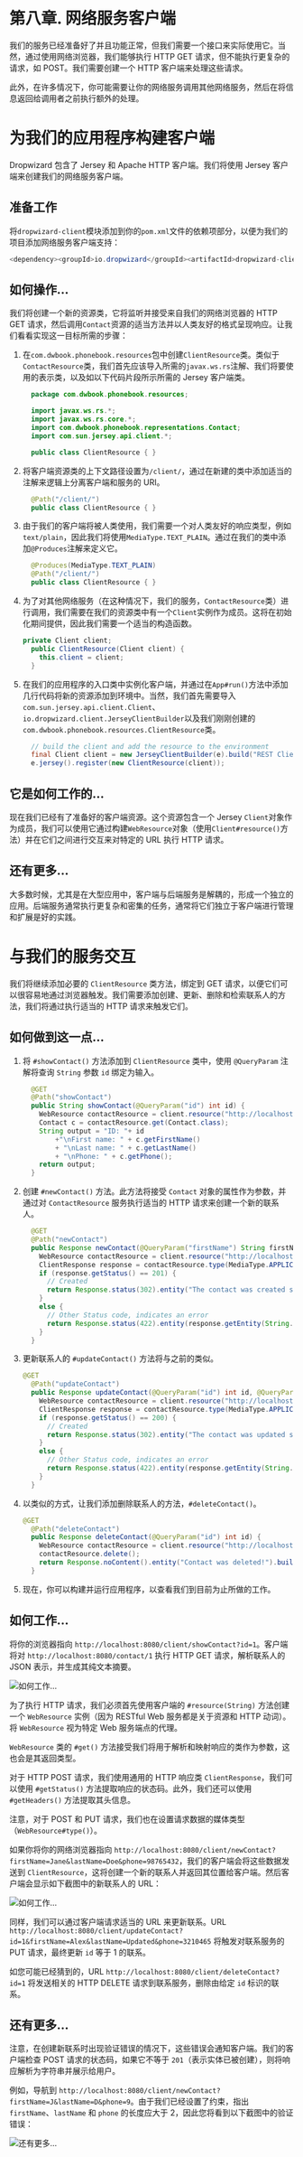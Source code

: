 # 第八章. 网络服务客户端

我们的服务已经准备好了并且功能正常，但我们需要一个接口来实际使用它。当然，通过使用网络浏览器，我们能够执行 HTTP GET 请求，但不能执行更复杂的请求，如 POST。我们需要创建一个 HTTP 客户端来处理这些请求。

此外，在许多情况下，你可能需要让你的网络服务调用其他网络服务，然后在将信息返回给调用者之前执行额外的处理。

# 为我们的应用程序构建客户端

Dropwizard 包含了 Jersey 和 Apache HTTP 客户端。我们将使用 Jersey 客户端来创建我们的网络服务客户端。

## 准备工作

将`dropwizard-client`模块添加到你的`pom.xml`文件的依赖项部分，以便为我们的项目添加网络服务客户端支持：

```java
<dependency><groupId>io.dropwizard</groupId><artifactId>dropwizard-client</artifactId><version>0.7.0-SNAPSHOT</version></dependency>
```

## 如何操作...

我们将创建一个新的资源类，它将监听并接受来自我们的网络浏览器的 HTTP GET 请求，然后调用`Contact`资源的适当方法并以人类友好的格式呈现响应。让我们看看实现这一目标所需的步骤：

1.  在`com.dwbook.phonebook.resources`包中创建`ClientResource`类。类似于`ContactResource`类，我们首先应该导入所需的`javax.ws.rs`注解、我们将要使用的表示类，以及如以下代码片段所示所需的 Jersey 客户端类。

    ```java
      package com.dwbook.phonebook.resources;

      import javax.ws.rs.*;
      import javax.ws.rs.core.*;
      import com.dwbook.phonebook.representations.Contact;
      import com.sun.jersey.api.client.*;

      public class ClientResource { }
    ```

1.  将客户端资源类的上下文路径设置为`/client/`，通过在新建的类中添加适当的注解来逻辑上分离客户端和服务的 URI。

    ```java
      @Path("/client/") 
      public class ClientResource { }
    ```

1.  由于我们的客户端将被人类使用，我们需要一个对人类友好的响应类型，例如`text/plain`，因此我们将使用`MediaType.TEXT_PLAIN`。通过在我们的类中添加`@Produces`注解来定义它。

    ```java
      @Produces(MediaType.TEXT_PLAIN)
      @Path("/client/")
      public class ClientResource { }
    ```

1.  为了对其他网络服务（在这种情况下，我们的服务，`ContactResource`类）进行调用，我们需要在我们的资源类中有一个`Client`实例作为成员。这将在初始化期间提供，因此我们需要一个适当的构造函数。

    ```java
    private Client client;
      public ClientResource(Client client) {
        this.client = client;
      }
    ```

1.  在我们的应用程序的入口类中实例化客户端，并通过在`App#run()`方法中添加几行代码将新的资源添加到环境中。当然，我们首先需要导入`com.sun.jersey.api.client.Client`、`io.dropwizard.client.JerseyClientBuilder`以及我们刚刚创建的`com.dwbook.phonebook.resources.ClientResource`类。

    ```java
      // build the client and add the resource to the environment
      final Client client = new JerseyClientBuilder(e).build("REST Client");
      e.jersey().register(new ClientResource(client));
    ```

## 它是如何工作的...

现在我们已经有了准备好的客户端资源。这个资源包含一个 Jersey `Client`对象作为成员，我们可以使用它通过构建`WebResource`对象（使用`Client#resource()`方法）并在它们之间进行交互来对特定的 URL 执行 HTTP 请求。

## 还有更多...

大多数时候，尤其是在大型应用中，客户端与后端服务是解耦的，形成一个独立的应用。后端服务通常执行更复杂和密集的任务，通常将它们独立于客户端进行管理和扩展是好的实践。

# 与我们的服务交互

我们将继续添加必要的 `ClientResource` 类方法，绑定到 GET 请求，以便它们可以很容易地通过浏览器触发。我们需要添加创建、更新、删除和检索联系人的方法，我们将通过执行适当的 HTTP 请求来触发它们。

## 如何做到这一点...

1.  将 `#showContact()` 方法添加到 `ClientResource` 类中，使用 `@QueryParam` 注解将查询 `String` 参数 `id` 绑定为输入。

    ```java
      @GET
      @Path("showContact")
      public String showContact(@QueryParam("id") int id) {
        WebResource contactResource = client.resource("http://localhost:8080/contact/"+id);
        Contact c = contactResource.get(Contact.class);
        String output = "ID: "+ id 
            +"\nFirst name: " + c.getFirstName() 
            + "\nLast name: " + c.getLastName() 
            + "\nPhone: " + c.getPhone();
        return output;
      }
    ```

1.  创建 `#newContact()` 方法。此方法将接受 `Contact` 对象的属性作为参数，并通过对 `ContactResource` 服务执行适当的 HTTP 请求来创建一个新的联系人。

    ```java
      @GET
      @Path("newContact")
      public Response newContact(@QueryParam("firstName") String firstName, @QueryParam("lastName") String lastName, @QueryParam("phone") String phone) {
        WebResource contactResource = client.resource("http://localhost:8080/contact");
        ClientResponse response = contactResource.type(MediaType.APPLICATION_JSON).post(ClientResponse.class, new Contact(0, firstName, lastName, phone));
        if (response.getStatus() == 201) {
          // Created
          return Response.status(302).entity("The contact was created successfully! The new contact can be found at " + response.getHeaders().getFirst("Location")).build();
        }
        else {
          // Other Status code, indicates an error
          return Response.status(422).entity(response.getEntity(String.class)).build();
        }
      }
    ```

1.  更新联系人的 `#updateContact()` 方法将与之前的类似。

    ```java
    @GET
      @Path("updateContact")
      public Response updateContact(@QueryParam("id") int id, @QueryParam("firstName") String firstName, @QueryParam("lastName") String lastName, @QueryParam("phone") String phone) {
        WebResource contactResource = client.resource("http://localhost:8080/contact/" + id);
        ClientResponse response = contactResource.type(MediaType.APPLICATION_JSON).put(ClientResponse.class, new Contact(id, firstName, lastName, phone));
        if (response.getStatus() == 200) {
          // Created
          return Response.status(302).entity("The contact was updated successfully!").build();
        }
        else {
          // Other Status code, indicates an error
          return Response.status(422).entity(response.getEntity(String.class)).build();
        }
      }
    ```

1.  以类似的方式，让我们添加删除联系人的方法，`#deleteContact()`。

    ```java
    @GET
      @Path("deleteContact")
      public Response deleteContact(@QueryParam("id") int id) {
        WebResource contactResource = client.resource("http://localhost:8080/contact/"+id);
        contactResource.delete();
        return Response.noContent().entity("Contact was deleted!").build();
      }
    ```

1.  现在，你可以构建并运行应用程序，以查看我们到目前为止所做的工作。

## 如何工作…

将你的浏览器指向 `http://localhost:8080/client/showContact?id=1`。客户端将对 `http://localhost:8080/contact/1` 执行 HTTP GET 请求，解析联系人的 JSON 表示，并生成其纯文本摘要。

![如何工作…](img/9530OS_08_01.jpg)

为了执行 HTTP 请求，我们必须首先使用客户端的 `#resource(String)` 方法创建一个 `WebResource` 实例（因为 RESTful Web 服务都是关于资源和 HTTP 动词）。将 `WebResource` 视为特定 Web 服务端点的代理。

`WebResource` 类的 `#get()` 方法接受我们将用于解析和映射响应的类作为参数，这也会是其返回类型。

对于 HTTP POST 请求，我们使用通用的 HTTP 响应类 `ClientResponse`，我们可以使用 `#getStatus()` 方法提取响应的状态码。此外，我们还可以使用 `#getHeaders()` 方法提取其头信息。

注意，对于 POST 和 PUT 请求，我们也在设置请求数据的媒体类型（`WebResource#type()`）。

如果你将你的网络浏览器指向 `http://localhost:8080/client/newContact?firstName=Jane&lastName=Doe&phone=98765432`，我们的客户端会将这些数据发送到 `ClientResource`，这将创建一个新的联系人并返回其位置给客户端。然后客户端会显示如下截图中的新联系人的 URL：

![如何工作…](img/9530OS_08_02.jpg)

同样，我们可以通过客户端请求适当的 URL 来更新联系。URL `http://localhost:8080/client/updateContact?id=1&firstName=Alex&lastName=Updated&phone=3210465` 将触发对联系服务的 PUT 请求，最终更新 `id` 等于 1 的联系。

如您可能已经猜到的，URL `http://localhost:8080/client/deleteContact?id=1` 将发送相关的 HTTP DELETE 请求到联系服务，删除由给定 `id` 标识的联系。

## 还有更多…

注意，在创建新联系时出现验证错误的情况下，这些错误会通知客户端。我们的客户端检查 POST 请求的状态码，如果它不等于 `201`（表示实体已被创建），则将响应解析为字符串并展示给用户。

例如，导航到 `http://localhost:8080/client/newContact?firstName=J&lastName=D&phone=9`。由于我们已经设置了约束，指出 `firstName`、`lastName` 和 `phone` 的长度应大于 2，因此您将看到以下截图中的验证错误：

![还有更多…](img/9530OS_08_03.jpg)
